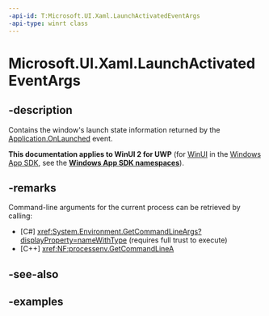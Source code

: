 ```yaml
---
-api-id: T:Microsoft.UI.Xaml.LaunchActivatedEventArgs
-api-type: winrt class
---
```


# Microsoft.UI.Xaml.LaunchActivatedEventArgs

<!--
public sealed class LaunchActivatedEventArgs
-->

## -description

Contains the window's launch state information returned by the [Application.OnLaunched](application_onlaunched_1344752508.md) event.

**This documentation applies to WinUI 2 for UWP** (for [WinUI](/windows/apps/winui/winui3/) in the [Windows App SDK](/windows/apps/windows-app-sdk/), see the **[Windows App SDK namespaces](/windows/windows-app-sdk/api/winrt/)**).

## -remarks

Command-line arguments for the current process can be retrieved by calling:

- [C#] <xref:System.Environment.GetCommandLineArgs?displayProperty=nameWithType> (requires full trust to execute)
- [C++] <xref:NF:processenv.GetCommandLineA>

## -see-also

## -examples
